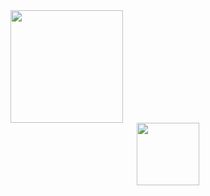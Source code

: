 <img height="180em" src="https://github-readme-stats.vercel.app/api?username=Adi-070&show_icons=true&hide_border=true&&count_private=true&include_all_commits=true" />

<div id="header" align="center">
  <img src="https://media.giphy.com/media/M9gbBd9nbDrOTu1Mqx/giphy.gif" width="100"/>
</div>
